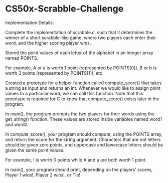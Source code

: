 # CS50x-Scrabble-Challenge
Implementation Details:

Complete the implementation of scrabble.c, such that it determines the winner of a short scrabble-like game, where two players each enter their word, and the higher scoring player wins.

Stored the point values of each letter of the alphabet in an integer array named POINTS.

For example, A or a is worth 1 point (represented by POINTS[0]), B or b is worth 3 points (represented by POINTS[1]), etc.

Created a prototype for a helper function called compute_score() that takes a string as input and returns an int. Whenever we would like to assign point values to a particular word, we can call this function. Note that this prototype is required for C to know that compute_score() exists later in the program.

In main(), the program prompts the two players for their words using the get_string() function. These values are stored inside variables named word1 and word2.

In compute_score(), your program should compute, using the POINTS array, and return the score for the string argument. Characters that are not letters should be given zero points, and uppercase and lowercase letters should be given the same point values.

For example, ! is worth 0 points while A and a are both worth 1 point.

In main(), your program should print, depending on the players’ scores, Player 1 wins!, Player 2 wins!, or Tie!

